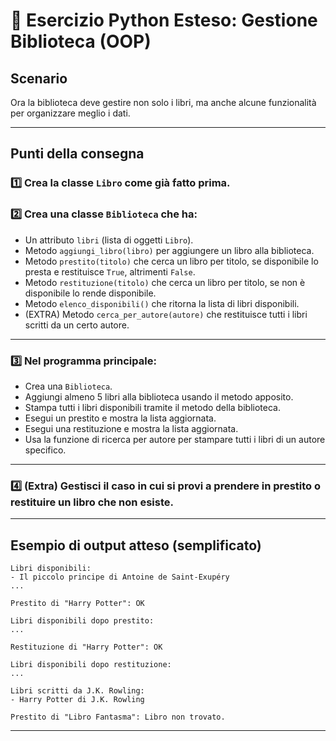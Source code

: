 # 📝 Esercizio Python Esteso: Gestione Biblioteca (OOP)

## Scenario

Ora la biblioteca deve gestire non solo i libri, ma anche alcune funzionalità per organizzare meglio i dati.

---

## Punti della consegna

### 1️⃣ Crea la classe `Libro` come già fatto prima.

### 2️⃣ Crea una classe `Biblioteca` che ha:

-   Un attributo `libri` (lista di oggetti `Libro`).
-   Metodo `aggiungi_libro(libro)` per aggiungere un libro alla biblioteca.
-   Metodo `prestito(titolo)` che cerca un libro per titolo, se disponibile lo presta e restituisce `True`, altrimenti `False`.
-   Metodo `restituzione(titolo)` che cerca un libro per titolo, se non è disponibile lo rende disponibile.
-   Metodo `elenco_disponibili()` che ritorna la lista di libri disponibili.
-   (EXTRA) Metodo `cerca_per_autore(autore)` che restituisce tutti i libri scritti da un certo autore.

---

### 3️⃣ Nel programma principale:

-   Crea una `Biblioteca`.
-   Aggiungi almeno 5 libri alla biblioteca usando il metodo apposito.
-   Stampa tutti i libri disponibili tramite il metodo della biblioteca.
-   Esegui un prestito e mostra la lista aggiornata.
-   Esegui una restituzione e mostra la lista aggiornata.
-   Usa la funzione di ricerca per autore per stampare tutti i libri di un autore specifico.

---

### 4️⃣ (Extra) Gestisci il caso in cui si provi a prendere in prestito o restituire un libro che non esiste.

---

## Esempio di output atteso (semplificato)

```
Libri disponibili:
- Il piccolo principe di Antoine de Saint-Exupéry
...

Prestito di "Harry Potter": OK

Libri disponibili dopo prestito:
...

Restituzione di "Harry Potter": OK

Libri disponibili dopo restituzione:
...

Libri scritti da J.K. Rowling:
- Harry Potter di J.K. Rowling

Prestito di "Libro Fantasma": Libro non trovato.
```

---
